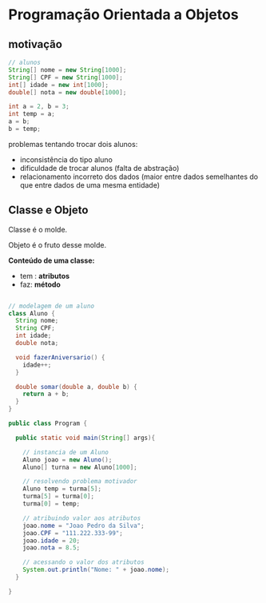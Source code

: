 # Programação Orientada a Objetos

## motivação

```java
// alunos
String[] nome = new String[1000];
String[] CPF = new String[1000];
int[] idade = new int[1000];
double[] nota = new double[1000];
```

```java
int a = 2, b = 3;
int temp = a;
a = b;
b = temp;
```

problemas tentando trocar dois alunos:

- inconsistência do tipo aluno
- dificuldade de trocar alunos (falta de abstração)
- relacionamento incorreto dos dados (maior entre dados semelhantes do que entre dados de uma mesma entidade)

## Classe e Objeto

Classe é o molde.

Objeto é o fruto desse molde.

**Conteúdo de uma classe:**

- tem : **atributos**
- faz: **método**

```java

// modelagem de um aluno
class Aluno {
  String nome;
  String CPF;
  int idade;
  double nota;

  void fazerAniversario() {
    idade++;
  }

  double somar(double a, double b) {
    return a + b;
  }
}

public class Program {

  public static void main(String[] args){

    // instancia de um Aluno
    Aluno joao = new Aluno();
    Aluno[] turna = new Aluno[1000];

    // resolvendo problema motivador
    Aluno temp = turma[5];
    turma[5] = turma[0];
    turma[0] = temp;

    // atribuindo valor aos atributos
    joao.nome = "Joao Pedro da Silva";
    joao.CPF = "111.222.333-99";
    joao.idade = 20;
    joao.nota = 8.5;

    // acessando o valor dos atributos
    System.out.println("Nome: " + joao.nome);
  }

}
```
